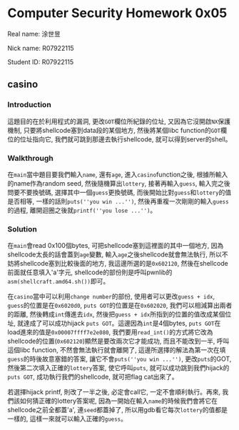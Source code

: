 # Computer Security Homework 0x05

Real name: 涂世昱

Nick name: R07922115

Student ID: R07922115

## casino

### Introduction

這題目的在於利用程式的漏洞, 更改``GOT``欄位所紀錄的位址, 又因為它沒開啟``NX``保護機制, 只要將shellcode塞到data段的某個地方, 然後將某個libc function的``GOT``欄位的位址指向它, 我們就可跳到那邊去執行shellcode, 就可以得到server的shell。

### Walkthrough

在``main``當中題目要我們輸入``name``, 還有``age``, 進入``casino``function之後, 根據所輸入的name作為random seed, 然後隨機算出``lottery``, 接著再輸入``guess``, 輸入完之後問要不要換號碼, 選擇其中一個``guess``更換號碼, 而後開始比對``guess``和``lottery``的值是否相等, 一樣的話則``puts(''you win ...'')``, 然後再重複一次剛剛的輸入``guess``的過程, 離開迴圈之後就``printf(''you lose ...'')``。

### Solution

在``main``會read 0x100個bytes, 可把shellcode塞到這裡面的其中一個地方, 因為shellcode太長的話會蓋到``age``變數, 輸入``age``之後shellcode就會無法執行, 所以不妨將shellcode塞到比較後面的地方, 我這邊所選的是``0x602120``, 然後在shellcode前面就任意填入'a'字元, shellcode的部份則是呼叫pwnlib的``asm(shellcraft.amd64.sh())``即可。

在``casino``當中可以利用``change number``的部份, 使用者可以更改``guess + idx``, ``guess``的位置是在``0x6020d0``, ``puts GOT``的位置是在``0x602020``, 我們可以相減算出兩者的距離, 然後轉成``int``傳進去``idx``, 然後把``guess + idx``所指到的位置的值改成某個位址, 就達成了可以成功hijack ``puts GOT``。這邊因為``int``是4個bytes, ``puts GOT``在load進來的值是``0x00007ffff7e2e080``, 我們要用``read_int()``的方式將它改為shellcode的位置(``0x602120``)顯然是要改兩次它才能成功, 而且不能改到一半, 呼叫這個libc function, 不然會無法執行就會離開了, 這邊所選擇的解法為第一次在填``guess``的時後故意塞錯的答案, 讓它不會``puts(''you win ...'')``, 更改``puts``的GOT, 然後第二次填入正確的``lottery``答案, 使它呼叫``puts``, 就可以成功跳到我們hijack的``puts GOT``, 成功執行我們的shellcode, 就可把flag cat出來了。

若選擇hijack printf, 則改了一半之後, 必定會call它, 一定不會順利執行。再來, 我們該如何猜正確的lottery答案呢, 因為一開始在輸入``name``的時候我們會將它在shellcode之前全都蓋'a', 連``seed``都蓋掉了, 所以用gdb看它每次``lottery``的值都是一樣的, 這樣一來就可以輸入正確的``guess``。





